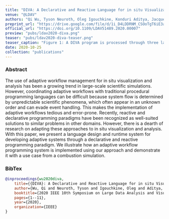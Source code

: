 ```yaml
---
title: "DIVA: A Declarative and Reactive Language for in situ Visualization"
venue: "@LDAV"
authors: "Qi Wu, Tyson Neuroth, Oleg Igouchkine, Konduri Aditya, Jacqueline H. Chen, and Kwan-Liu Ma"
preprint_url: "https://drive.google.com/file/d/1i_D4LDDRNM_CSOoTgT6iE3a6D2yzbUr4/view?usp=sharing"
official_url: "https://doi.org/10.1109/LDAV51489.2020.00007"
preview: "pubs/ldav2020-diva.png"
teaser: "pubs/ldav2020-diva-teaser.png"
teaser_caption: "Figure 1: A DIVA program is processed through three layers. Users typically specify their program using the declarative interface (left); then the language parser will translate it into an internal DAG representation; this representation will then be interpreted into a low-level dataflow API for execution. A) A DIVA program computes a volume rendering for every 5 timesteps, and saves the rendering on disk. B) The same program in the DAG representation. C) The same program in the low-level API. Because the C++ API is not declarative, in part C), statements have to be executed in order. Moreover, because C++ does not track data dependencies automatically, all variables declared in C) should be wrapped by lifting operators (e.g., divaCreateSource). D) The hierarchy of primitives defined by the low-level dataflow API: All values in DIVA are signals; values depending on external inputs are sources; values returning to the environment are actions (e.g., a saved image file); triggers are special primitives that decide which actions to compute based on predicates; rest values are internal to the workflow and are represented by either pure (i.e., DivaPureOp) or impure functions (i.e., DivaImpure)."
date: 2020-10-25
collection: "publications"
---
```


### Abstract

The use of adaptive workflow management for in situ visualization and analysis has been a growing trend in large-scale scientific simulations. However, coordinating adaptive workflows with traditional procedural programming languages can be difficult because system flow is determined by unpredictable scientific phenomena, which often appear in an unknown order and can evade event handling. This makes the implementation of adaptive workflows tedious and error-prone. Recently, reactive and declarative programming paradigms have been recognized as well-suited solutions to similar problems in other domains. However, there is a dearth of research on adapting these approaches to in situ visualization and analysis. With this paper, we present a language design and runtime system for developing adaptive systems through a declarative and reactive programming paradigm. We illustrate how an adaptive workflow programming system is implemented using our approach and demonstrate it with a use case from a combustion simulation.

### BibTex

```bibtex
@inproceedings{wu2020diva,
    title={{DIVA}: A Declarative and Reactive Language for in situ Visualization},
    author={Wu, Qi and Neuroth, Tyson and Igouchkine, Oleg and Aditya, Konduri and Chen, Jacqueline H and Ma, Kwan-Liu},
    booktitle={2020 IEEE 10th Symposium on Large Data Analysis and Visualization (LDAV)},
    pages={1--11},
    year={2020},
    organization={IEEE}
}
```
